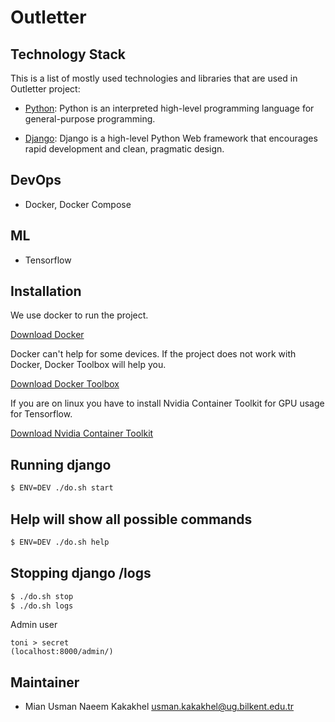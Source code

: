 # Outletter

## Technology Stack
This is a list of mostly used technologies and libraries that are used in Outletter project:

- [Python](https://www.python.org/): Python is an interpreted high-level programming language for general-purpose programming.

- [Django](https://www.djangoproject.com/): Django is a high-level Python Web framework that encourages rapid development and clean, pragmatic design.

## DevOps
- Docker, Docker Compose

## ML
- Tensorflow

## Installation
We use docker to run the project.

[Download Docker](https://www.docker.com/community-edition)

Docker can't help for some devices. If the project does not work with Docker, Docker Toolbox will help you.

[Download Docker Toolbox](https://docs.docker.com/toolbox/toolbox_install_windows/#step-2-install-docker-toolbox)

If you are on linux you have to install Nvidia Container Toolkit for GPU usage for Tensorflow.

[Download Nvidia Container Toolkit](https://docs.nvidia.com/datacenter/cloud-native/container-toolkit/install-guide.html#docker)

## Running django

```bash
$ ENV=DEV ./do.sh start
```

## Help will show all possible commands

```bash
$ ENV=DEV ./do.sh help
```

## Stopping django /logs
```bash
$ ./do.sh stop
$ ./do.sh logs
```

Admin user
```
toni > secret
(localhost:8000/admin/) 
```

## Maintainer
- Mian Usman Naeem Kakakhel <usman.kakakhel@ug.bilkent.edu.tr>
